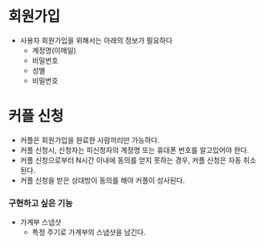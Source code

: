 # 회원가입
- 사용자 회원가입을 위해서는 아래의 정보가 필요하다
    - 계정명(이메일)
    - 비밀번호
    - 성별
    - 비밀번호

# 커플 신청
- 커플은 회원가입을 완료한 사람끼리만 가능하다.
- 커플 신청시, 신청자는 피신청자의 계정명 또는 휴대폰 번호를 알고있어야 한다.
- 커플 신청으로부터 N시간 이내에 동의를 얻지 못하는 경우, 커플 신청은 자동 취소된다.
- 커플 신청을 받은 상대방이 동의를 해야 커플이 성사된다.



### 구현하고 싶은 기능
- 가계부 스냅샷
  - 특정 주기로 가계부의 스냅샷을 남긴다.